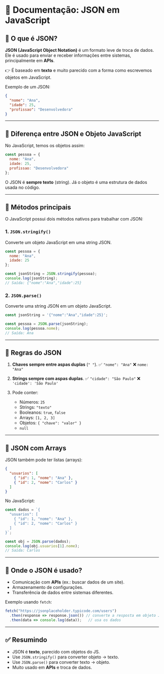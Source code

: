 # 📖 Documentação: JSON em JavaScript

## 🔹 O que é JSON?

**JSON (JavaScript Object Notation)** é um formato leve de troca de dados.
Ele é usado para enviar e receber informações entre sistemas, principalmente em **APIs**.

👉 É baseado em **texto** e muito parecido com a forma como escrevemos objetos em JavaScript.

Exemplo de um JSON:

```json
{
  "nome": "Ana",
  "idade": 25,
  "profissao": "Desenvolvedora"
}
```

---

## 🔹 Diferença entre **JSON** e **Objeto JavaScript**

No JavaScript, temos os objetos assim:

```js
const pessoa = {
  nome: "Ana",
  idade: 25,
  profissao: "Desenvolvedora"
};
```

O JSON é **sempre texto** (string).
Já o objeto é uma estrutura de dados usada no código.

---

## 🔹 Métodos principais

O JavaScript possui dois métodos nativos para trabalhar com JSON:

### 1. `JSON.stringify()`

Converte um objeto JavaScript em uma string JSON.

```js
const pessoa = {
  nome: "Ana",
  idade: 25
};

const jsonString = JSON.stringify(pessoa);
console.log(jsonString);
// Saída: {"nome":"Ana","idade":25}
```

### 2. `JSON.parse()`

Converte uma string JSON em um objeto JavaScript.

```js
const jsonString = '{"nome":"Ana","idade":25}';

const pessoa = JSON.parse(jsonString);
console.log(pessoa.nome);
// Saída: Ana
```

---

## 🔹 Regras do JSON

1. **Chaves sempre entre aspas duplas** (`" "`).
   ✅ `"nome": "Ana"`
   ❌ `nome: "Ana"`

2. **Strings sempre com aspas duplas**.
   ✅ `"cidade": "São Paulo"`
   ❌ `'cidade': 'São Paulo'`

3. Pode conter:

   * Números: `25`
   * Strings: `"texto"`
   * Booleanos: `true`, `false`
   * Arrays: `[1, 2, 3]`
   * Objetos: `{ "chave": "valor" }`
   * `null`

---

## 🔹 JSON com Arrays

JSON também pode ter listas (arrays):

```json
{
  "usuarios": [
    { "id": 1, "nome": "Ana" },
    { "id": 2, "nome": "Carlos" }
  ]
}
```

No JavaScript:

```js
const dados = `{
  "usuarios": [
    { "id": 1, "nome": "Ana" },
    { "id": 2, "nome": "Carlos" }
  ]
}`;

const obj = JSON.parse(dados);
console.log(obj.usuarios[1].nome);
// Saída: Carlos
```

---

## 🔹 Onde o JSON é usado?

* Comunicação com **APIs** (ex.: buscar dados de um site).
* Armazenamento de configurações.
* Transferência de dados entre sistemas diferentes.

Exemplo usando `fetch`:

```js
fetch("https://jsonplaceholder.typicode.com/users")
  .then(response => response.json()) // converte a resposta em objeto JS
  .then(data => console.log(data));   // usa os dados
```

---

## ✅ Resumindo

* JSON é **texto**, parecido com objetos do JS.
* Use `JSON.stringify()` para converter objeto → texto.
* Use `JSON.parse()` para converter texto → objeto.
* Muito usado em **APIs** e troca de dados.
